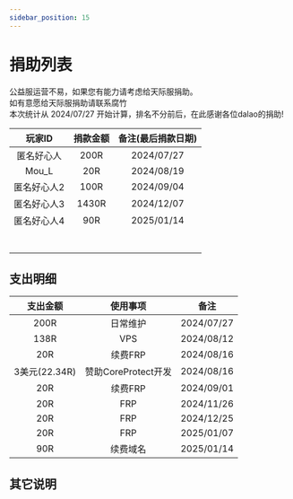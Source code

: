 ```yaml
---
sidebar_position: 15
---
```

# 捐助列表
公益服运营不易，如果您有能力请考虑给天际服捐助。  
如有意愿给天际服捐助请联系腐竹  
本次统计从 2024/07/27 开始计算，排名不分前后，在此感谢各位dalao的捐助!  
  
|  玩家ID   |               捐款金额               |                            备注(最后捐款日期)                            |
| :---------: | :----------------------------------: | :--------------------------------------------------------: |
|匿名好心人|200R|2024/07/27
|Mou_L|20R|2024/08/19
|匿名好心人2|100R|2024/09/04
|匿名好心人3|1430R|2024/12/07
|匿名好心人4|90R|2025/01/14
|    ||
|    ||
|    || 
|    ||
|    ||
|    ||
|    ||

## 支出明细
|  支出金额   |               使用事项               |                            备注                            |
| :---------: | :----------------------------------: | :--------------------------------------------------------: |
|200R|日常维护|2024/07/27
|138R|VPS|2024/08/12
|20R|续费FRP|2024/08/16    
|3美元(22.34R)|赞助CoreProtect开发|2024/08/16    
|20R|续费FRP|2024/09/01  
|20R|FRP|2024/11/26 
|20R|FRP|2024/12/25 
|20R|FRP|2025/01/07
|90R|续费域名|2025/01/14
## 其它说明
